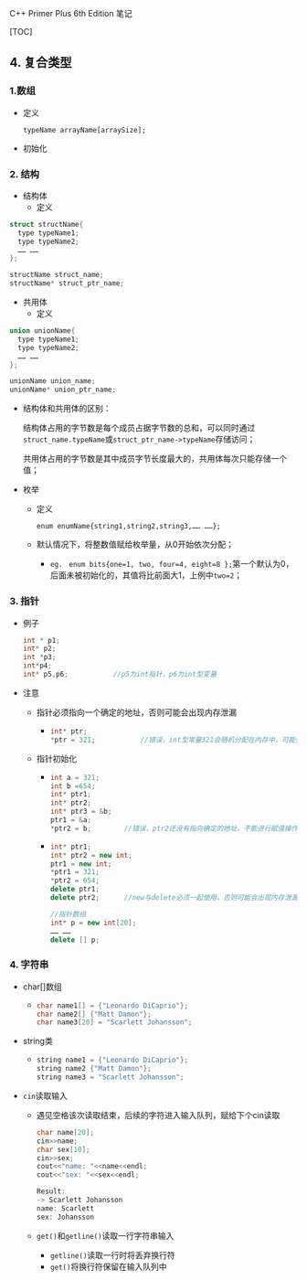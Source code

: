 C++ Primer Plus 6th Edition 笔记

[TOC]



## 4. 复合类型

### 1.数组

* 定义

  `typeName arrayName[arraySize];`

* 初始化



### 2. 结构

* 结构体
  * 定义

```c++
struct structName{
  type typeName1;
  type typeName2;
  …… ……
};

structName struct_name;
structName* struct_ptr_name;
```

* 共用体
  * 定义

```c++
union unionName{
  type typeName1;
  type typeName2;
  …… ……
};

unionName union_name;
unionName* union_ptr_name;
```

* 结构体和共用体的区别：

  结构体占用的字节数是每个成员占据字节数的总和，可以同时通过`struct_name.typeName`或`struct_ptr_name->typeName`存储访问；

  共用体占用的字节数是其中成员字节长度最大的，共用体每次只能存储一个值；

* 枚举

  * 定义

    `enum enumName{string1,string2,string3,…… ……};`

  * 默认情况下，将整数值赋给枚举量，从0开始依次分配；

    * `eg. ` `enum bits{one=1, two, four=4, eight=8 };`第一个默认为0，后面未被初始化的，其值将比前面大1，上例中`two=2`；

### 3. 指针

* 例子

  ```c++
  int * p1;
  int* p2;
  int *p3;
  int*p4;
  int* p5,p6;			//p5为int指针，p6为int型变量
  ```

* 注意

  * 指针必须指向一个确定的地址，否则可能会出现内存泄漏

    * ```c++
      int* ptr;
      *ptr = 321;			//错误，int型常量321会随机分配在内存中，可能会覆盖掉其他程序的重要数据
      ```

  * 指针初始化

    * ```c++
      int a = 321;
      int b =654;
      int* ptr1;
      int* ptr2;
      int* ptr3 = &b;
      ptr1 = &a;
      *ptr2 = b;		//错误，ptr2还没有指向确定的地址，不能进行赋值操作
      ```

    * ```c++
      int* ptr1;
      int* ptr2 = new int;
      ptr1 = new int;
      *ptr1 = 321;
      *ptr2 = 654;
      delete ptr1;
      delete ptr2;		//new与delete必须一起使用，否则可能会出现内存泄漏

      //指针数组
      int* p = new int[20];
      …… ……
      delete [] p;
      ```

### 4. 字符串

* char[]数组

  * ```c++
    char name1[] = {"Leonardo DiCaprio"};
    char name2[] {"Matt Damon"};
    char name3[20] = "Scarlett Johansson";
    ```

* string类

  * ```c++
    string name1 = {"Leonardo DiCaprio"};
    string name2 {"Matt Damon"};
    string name3 = "Scarlett Johansson";
    ```

* `cin`读取输入

  * 遇见空格该次读取结束，后续的字符进入输入队列，赋给下个cin读取

    ```c++
    char name[20];
    cin>>name;
    char sex[10];
    cin>>sex;
    cout<<"name: "<<name<<endl;
    cout<<"sex: "<<sex<<endl;

    Result:
    -> Scarlett Johansson
    name: Scarlett
    sex: Johansson
    ```


  * `get()`和`getline()`读取一行字符串输入

    * `getline()`读取一行时将丢弃换行符
    * `get()`将换行符保留在输入队列中